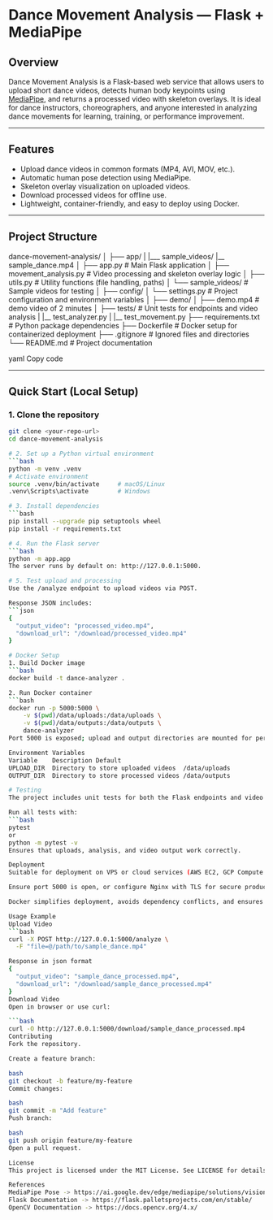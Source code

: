 # Dance Movement Analysis — Flask + MediaPipe

## Overview
Dance Movement Analysis is a Flask-based web service that allows users to upload short dance videos, detects human body keypoints using [MediaPipe](https://mediapipe.dev/), and returns a processed video with skeleton overlays. It is ideal for dance instructors, choreographers, and anyone interested in analyzing dance movements for learning, training, or performance improvement.

---

## Features
- Upload dance videos in common formats (MP4, AVI, MOV, etc.).
- Automatic human pose detection using MediaPipe.
- Skeleton overlay visualization on uploaded videos.
- Download processed videos for offline use.
- Lightweight, container-friendly, and easy to deploy using Docker.

---

## Project Structure
dance-movement-analysis/
│
├── app/
| |___ sample_videos/
      |__ sample_dance.mp4
│ ├── app.py # Main Flask application
│ ├── movement_analysis.py # Video processing and skeleton overlay logic
│ ├── utils.py # Utility functions (file handling, paths)
│ └── sample_videos/ # Sample videos for testing
│
├── config/
│ └── settings.py # Project configuration and environment variables
│
├── demo/
│ ├── demo.mp4 # demo video of 2 minutes
│
├── tests/ # Unit tests for endpoints and video analysis
|   |__ test_analyzer.py
|   |__ test_movement.py
├── requirements.txt # Python package dependencies
├── Dockerfile # Docker setup for containerized deployment
├── .gitignore # Ignored files and directories
└── README.md # Project documentation

yaml
Copy code

---

## Quick Start (Local Setup)

### 1. Clone the repository
```bash
git clone <your-repo-url>
cd dance-movement-analysis

# 2. Set up a Python virtual environment
```bash
python -m venv .venv
# Activate environment
source .venv/bin/activate     # macOS/Linux
.venv\Scripts\activate        # Windows

# 3. Install dependencies
```bash
pip install --upgrade pip setuptools wheel
pip install -r requirements.txt

# 4. Run the Flask server
```bash
python -m app.app
The server runs by default on: http://127.0.0.1:5000.

# 5. Test upload and processing
Use the /analyze endpoint to upload videos via POST.

Response JSON includes:
```json
{
  "output_video": "processed_video.mp4",
  "download_url": "/download/processed_video.mp4"
}

# Docker Setup
1. Build Docker image
```bash
docker build -t dance-analyzer .

2. Run Docker container
```bash
docker run -p 5000:5000 \
    -v $(pwd)/data/uploads:/data/uploads \
    -v $(pwd)/data/outputs:/data/outputs \
    dance-analyzer
Port 5000 is exposed; upload and output directories are mounted for persistence.

Environment Variables
Variable	Description	Default
UPLOAD_DIR	Directory to store uploaded videos	/data/uploads
OUTPUT_DIR	Directory to store processed videos	/data/outputs

# Testing
The project includes unit tests for both the Flask endpoints and video processing functions.

Run all tests with:
```bash
pytest
or 
python -m pytest -v
Ensures that uploads, analysis, and video output work correctly.

Deployment
Suitable for deployment on VPS or cloud services (AWS EC2, GCP Compute Engine, DigitalOcean, etc.).

Ensure port 5000 is open, or configure Nginx with TLS for secure production deployment.

Docker simplifies deployment, avoids dependency conflicts, and ensures reproducibility.

Usage Example
Upload Video
```bash
curl -X POST http://127.0.0.1:5000/analyze \
  -F "file=@/path/to/sample_dance.mp4"

Response in json format
{
  "output_video": "sample_dance_processed.mp4",
  "download_url": "/download/sample_dance_processed.mp4"
}
Download Video
Open in browser or use curl:

```bash
curl -O http://127.0.0.1:5000/download/sample_dance_processed.mp4
Contributing
Fork the repository.

Create a feature branch:

bash
git checkout -b feature/my-feature
Commit changes:

bash
git commit -m "Add feature"
Push branch:

bash
git push origin feature/my-feature
Open a pull request.

License
This project is licensed under the MIT License. See LICENSE for details.

References
MediaPipe Pose -> https://ai.google.dev/edge/mediapipe/solutions/vision/pose_landmarker
Flask Documentation -> https://flask.palletsprojects.com/en/stable/
OpenCV Documentation -> https://docs.opencv.org/4.x/